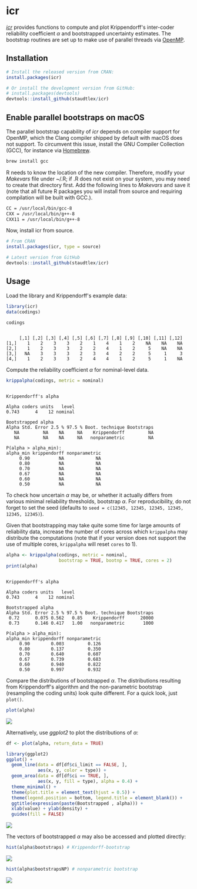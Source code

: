 # icr

[_icr_](https://cran.r-project.org/web/packages/icr/index.html) provides functions to compute and plot Krippendorff's inter-coder reliability coefficient $\alpha$ and bootstrapped uncertainty estimates. The bootstrap routines are set up to make use of parallel threads via [OpenMP](https://en.wikipedia.org/wiki/OpenMP).

<!--more-->


## Installation 

```R
# Install the released version from CRAN:
install.packages(icr)

# Or install the development version from GitHub:
# install.packages(devtools)
devtools::install_github(staudtlex/icr)
```


## Enable parallel bootstraps on macOS 

The parallel bootstrap capability of _icr_ depends on compiler support for OpenMP, which the Clang compiler shipped by default with macOS does not support. To circumvent this issue, install the GNU Compiler Collection (GCC), for instance via [Homebrew](https://brew.sh/).

```sh
brew install gcc
```

R needs to know the location of the new compiler. Therefore, modify your _Makevars_ file under ~/.R; if .R does not exist on your system, you may need to create that directory first. Add the following lines to _Makevars_ and save it (note that all future R packages you will install from source and requiring compilation will be built with GCC.).

```sh
CC = /usr/local/bin/gcc-8
CXX = /usr/local/bin/g++-8
CXX11 = /usr/local/bin/g++-8
```

Now, install icr from source.

```R
# From CRAN
install.packages(icr, type = source)

# Latest version from GitHub
devtools::install_github(staudtlex/icr)
```


## Usage 

Load the library and Krippendorff's example data:

```R
library(icr)
data(codings)

codings
```

```text

     [,1] [,2] [,3] [,4] [,5] [,6] [,7] [,8] [,9] [,10] [,11] [,12]
[1,]    1    2    3    3    2    1    4    1    2    NA    NA    NA
[2,]    1    2    3    3    2    2    4    1    2     5    NA    NA
[3,]   NA    3    3    3    2    3    4    2    2     5     1     3
[4,]    1    2    3    3    2    4    4    1    2     5     1    NA
```

Compute the reliability coefficient $\alpha$ for nominal-level data.

```R
krippalpha(codings, metric = nominal)
```

```text

Krippendorff's alpha

Alpha coders units   level
0.743      4    12 nominal

Bootstrapped alpha
Alpha Std. Error 2.5 % 97.5 % Boot. technique Bootstraps
   NA         NA    NA     NA    Krippendorff         NA
   NA         NA    NA     NA   nonparametric         NA

P(alpha > alpha_min):
alpha_min krippendorff nonparametric
     0.90           NA            NA
     0.80           NA            NA
     0.70           NA            NA
     0.67           NA            NA
     0.60           NA            NA
     0.50           NA            NA
```

To check how uncertain $\alpha$ may be, or whether it actually differs from various minimal reliability thresholds, bootstrap $\alpha$. For reproducibility, do not forget to set the seed (defaults to `seed = c(12345, 12345, 12345, 12345, 12345, 12345)`).

Given that bootstrapping may take quite some time for large amounts of reliability data, increase the number of cores across which `krippalpha` may distribute the computations (note that if your version does not support the use of multiple cores, `krippalpha` will reset `cores` to 1).

```R
alpha <- krippalpha(codings, metric = nominal,
                    bootstrap = TRUE, bootnp = TRUE, cores = 2)
print(alpha)
```

```text

Krippendorff's alpha

Alpha coders units   level
0.743      4    12 nominal

Bootstrapped alpha
Alpha Std. Error 2.5 % 97.5 % Boot. technique Bootstraps
 0.72      0.075 0.562   0.85    Krippendorff      20000
 0.73      0.146 0.417   1.00   nonparametric       1000

P(alpha > alpha_min):
alpha_min krippendorff nonparametric
     0.90        0.003         0.126
     0.80        0.137         0.350
     0.70        0.640         0.607
     0.67        0.739         0.683
     0.60        0.940         0.822
     0.50        0.997         0.932
```

Compare the distributions of bootstrapped $\alpha$. The distributions resulting from Krippendorff's algorithm and the non-parametric bootstrap (resampling the coding units) look quite different. For a quick look, just `plot()`.

```R
plot(alpha)
```


![](man/figures/icr_package_densities.png)

Alternatively, use _ggplot2_ to plot the distributions of $\alpha$:

```R
df <- plot(alpha, return_data = TRUE)

library(ggplot2)
ggplot() +
  geom_line(data = df[df$ci_limit == FALSE, ],
            aes(x, y, color = type)) +
  geom_area(data = df[df$ci == TRUE, ],
            aes(x, y, fill = type), alpha = 0.4) +
  theme_minimal() +
  theme(plot.title = element_text(hjust = 0.5)) +
  theme(legend.position = bottom, legend.title = element_blank()) +
  ggtitle(expression(paste(Bootstrapped , alpha))) +
  xlab(value) + ylab(density) +
  guides(fill = FALSE)
```


![](man/figures/icr_package_densities2.png)

The vectors of bootstrapped $\alpha$ may also be accessed and plotted directly:

```R
hist(alpha$bootstraps) # Krippendorff-bootstrap
```


![](man/figures/icr_package_bootstrap.png)

```R
hist(alpha$bootstrapsNP) # nonparametric bootstrap
```


![](man/figures/icr_package_bootstrapnp.png)
